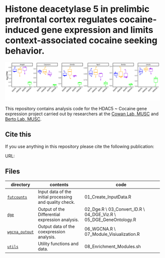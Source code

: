 Histone deacetylase 5 in prelimbic prefrontal cortex regulates cocaine-induced gene expression and limits context-associated cocaine seeking behavior.
==========================

![](Boxplot_hubs2.jpg)

This repository contains analysis code for the HDAC5 ~ Cocaine gene expression project carried out by researchers at the [Cowan Lab, MUSC](https://medicine.musc.edu/departments/neuroscience/research/cowan) and [Berto Lab, MUSC](https://bertolab.org/).

## Cite this

If you use anything in this repository please cite the following publication:

URL: 


## Files

| directory | contents | code |
| --------- | -------- | -------- |
| [`futcounts`](futcounts/) | Input data of the initial processing and quality check. | 01_Create_InputData.R|
| [`dge`](dge/) | Output of the Differential expression analysis. | 02_Dge.R \ 03_Convert_ID.R \ 04_DGE_Viz.R \ 05_DGE_GeneOntology.R|
| [`wgcna_output`](wgcna_output/) | Output data of the coexpression analysis. | 06_WGCNA.R \ 07_Module_Visiualization.R|
| [`utils`](utils/) | Utility functions and data. | 08_Enrichment_Modules.sh |
